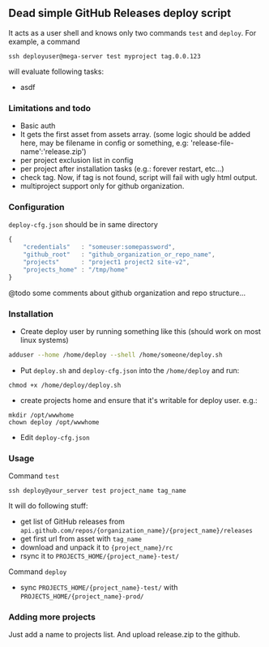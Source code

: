 ## Dead simple GitHub Releases deploy script
It acts as a user shell and knows only two commands `test` and `deploy`. For example, a command

```
ssh deployuser@mega-server test myproject tag.0.0.123
``` 

will evaluate following tasks:
- asdf


### Limitations and todo
- Basic auth
- It gets the first asset from assets array. (some logic should be added here, may be filename in config or something, e.g: 'release-file-name':'release.zip')
- per project exclusion list in config
- per project after installation tasks (e.g.: forever restart, etc...)
- check tag. Now, if tag is not found, script will fail with ugly html output.
- multiproject support only for github organization.

### Configuration
`deploy-cfg.json` should be in same directory

```javascript
{
	"credentials"   : "someuser:somepassword",
	"github_root"   : "github_organization_or_repo_name",
	"projects"      : "project1 project2 site-v2",
	"projects_home" : "/tmp/home"
}
```

@todo some comments about github organization and repo structure...

### Installation
- Create deploy user by running something like this (should work on most linux systems)

```sh
adduser --home /home/deploy --shell /home/someone/deploy.sh
```
- Put `deploy.sh` and `deploy-cfg.json` into the `/home/deploy` and run:

```
chmod +x /home/deploy/deploy.sh
```
	
- create projects home and ensure that it's writable for deploy user. e.g.: 
```
mkdir /opt/wwwhome
chown deploy /opt/wwwhome
```

- Edit `deploy-cfg.json`

### Usage
Command `test`
```
ssh deploy@your_server test project_name tag_name
```
It will do following stuff:
- get list of GitHub releases from `api.github.com/repos/{organization_name}/{project_name}/releases`
- get first url from asset with `tag_name`
- download and unpack it to `{project_name}/rc`
- rsync it to `PROJECTS_HOME/{project_name}-test/`

Command `deploy`
   - sync `PROJECTS_HOME/{project_name}-test/` with `PROJECTS_HOME/{project_name}-prod/`

### Adding more projects
Just add a name to projects list. And upload release.zip to the github.
